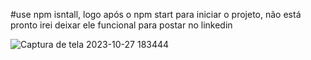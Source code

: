 #use npm isntall, logo após o npm start para iniciar o projeto, não está pronto irei deixar ele funcional para postar no linkedin

![Captura de tela 2023-10-27 183444](https://github.com/vmaarcos/Instagram_clone/assets/111014095/fd79cf7f-e86e-4770-a0b4-7705a777c622)
